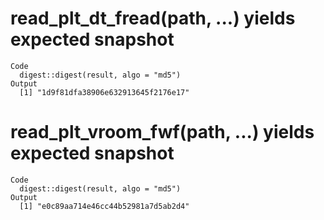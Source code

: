 # read_plt_dt_fread(path, ...) yields expected snapshot

    Code
      digest::digest(result, algo = "md5")
    Output
      [1] "1d9f81dfa38906e632913645f2176e17"

# read_plt_vroom_fwf(path, ...) yields expected snapshot

    Code
      digest::digest(result, algo = "md5")
    Output
      [1] "e0c89aa714e46cc44b52981a7d5ab2d4"

